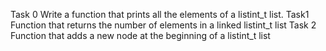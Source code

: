 Task 0
	Write a function that prints all the elements of a listint_t list.
Task1
	Function that returns the number of elements in a linked listint_t list
Task 2
	Function that adds a new node at the beginning of a listint_t list
